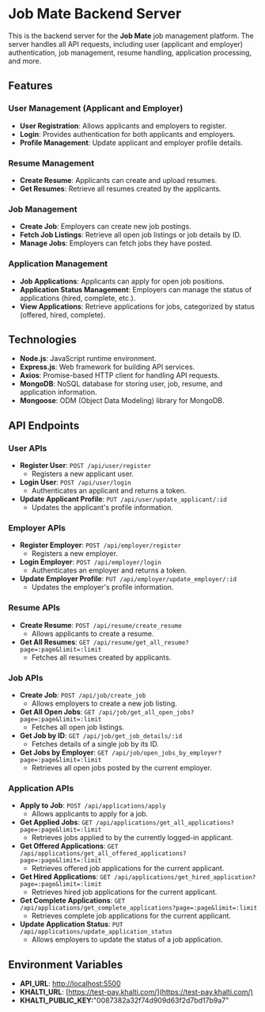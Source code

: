﻿# Job Mate Backend Server

This is the backend server for the **Job Mate** job management platform. The server handles all API requests, including user (applicant and employer) authentication, job management, resume handling, application processing, and more.

## Features

### User Management (Applicant and Employer)

-   **User Registration**: Allows applicants and employers to register.
-   **Login**: Provides authentication for both applicants and employers.
-   **Profile Management**: Update applicant and employer profile details.

### Resume Management

-   **Create Resume**: Applicants can create and upload resumes.
-   **Get Resumes**: Retrieve all resumes created by the applicants.

### Job Management

-   **Create Job**: Employers can create new job postings.
-   **Fetch Job Listings**: Retrieve all open job listings or job details by ID.
-   **Manage Jobs**: Employers can fetch jobs they have posted.

### Application Management

-   **Job Applications**: Applicants can apply for open job positions.
-   **Application Status Management**: Employers can manage the status of applications (hired, complete, etc.).
-   **View Applications**: Retrieve applications for jobs, categorized by status (offered, hired, complete).

## Technologies

-   **Node.js**: JavaScript runtime environment.
-   **Express.js**: Web framework for building API services.
-   **Axios**: Promise-based HTTP client for handling API requests.
-   **MongoDB**: NoSQL database for storing user, job, resume, and application information.
-   **Mongoose**: ODM (Object Data Modeling) library for MongoDB.

## API Endpoints

### User APIs

-   **Register User**: `POST /api/user/register`
    -   Registers a new applicant user.
-   **Login User**: `POST /api/user/login`
    -   Authenticates an applicant and returns a token.
-   **Update Applicant Profile**: `PUT /api/user/update_applicant/:id`
    -   Updates the applicant's profile information.

### Employer APIs

-   **Register Employer**: `POST /api/employer/register`
    -   Registers a new employer.
-   **Login Employer**: `POST /api/employer/login`
    -   Authenticates an employer and returns a token.
-   **Update Employer Profile**: `PUT /api/employer/update_employer/:id`
    -   Updates the employer's profile information.

### Resume APIs

-   **Create Resume**: `POST /api/resume/create_resume`
    -   Allows applicants to create a resume.
-   **Get All Resumes**: `GET /api/resume/get_all_resume?page=:page&limit=:limit`
    -   Fetches all resumes created by applicants.

### Job APIs

-   **Create Job**: `POST /api/job/create_job`
    -   Allows employers to create a new job listing.
-   **Get All Open Jobs**: `GET /api/job/get_all_open_jobs?page=:page&limit=:limit`
    -   Fetches all open job listings.
-   **Get Job by ID**: `GET /api/job/get_job_details/:id`
    -   Fetches details of a single job by its ID.
-   **Get Jobs by Employer**: `GET /api/job/open_jobs_by_employer?page=:page&limit=:limit`
    -   Retrieves all open jobs posted by the current employer.

### Application APIs

-   **Apply to Job**: `POST /api/applications/apply`
    -   Allows applicants to apply for a job.
-   **Get Applied Jobs**: `GET /api/applications/get_all_applications?page=:page&limit=:limit`
    -   Retrieves jobs applied to by the currently logged-in applicant.
-   **Get Offered Applications**: `GET /api/applications/get_all_offered_applications?page=:page&limit=:limit`
    -   Retrieves offered job applications for the current applicant.
-   **Get Hired Applications**: `GET /api/applications/get_hired_application?page=:page&limit=:limit`
    -   Retrieves hired job applications for the current applicant.
-   **Get Complete Applications**: `GET /api/applications/get_complete_applications?page=:page&limit=:limit`
    -   Retrieves complete job applications for the current applicant.
-   **Update Application Status**: `PUT /api/applications/update_application_status`
    -   Allows employers to update the status of a job application.
    
   ## Environment Variables
-  **API_URL**: [http://localhost:5500](http://localhost:5500/)  
- **KHALTI_URL**: [https://test-pay.khalti.com/](https://test-pay.khalti.com/)  
- **KHALTI_PUBLIC_KEY:**"0087382a32f74d909d63f2d7bd17b9a7"


